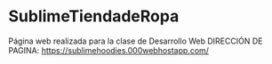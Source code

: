 # SublimeTiendadeRopa
Página web realizada para la clase de Desarrollo Web
DIRECCIÓN DE PAGINA: https://sublimehoodies.000webhostapp.com/
